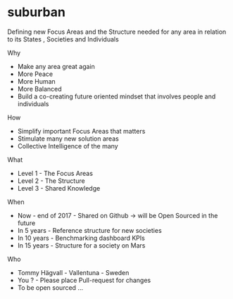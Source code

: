 # suburban

Defining new Focus Areas and the Structure needed for any area in relation to its States , Societies and Individuals

Why
- Make any area great again
- More Peace
- More Human
- More Balanced
- Build a co-creating future oriented mindset that involves people and individuals

How 
- Simplify important Focus Areas that matters
- Stimulate many new solution areas
- Collective Intelligence of the many

What
- Level 1 - The Focus Areas
- Level 2 - The Structure
- Level 3 - Shared Knowledge


When
- Now - end of 2017 - Shared on Github -> will be Open Sourced in the future
- In 5 years -  Reference structure for new societies
- In 10 years - Benchmarking dashboard KPIs
- In 15 years - Structure for a society on Mars


Who
- Tommy Hägvall - Vallentuna - Sweden
- You ? - Please place Pull-request for changes 
- To be open sourced ...
